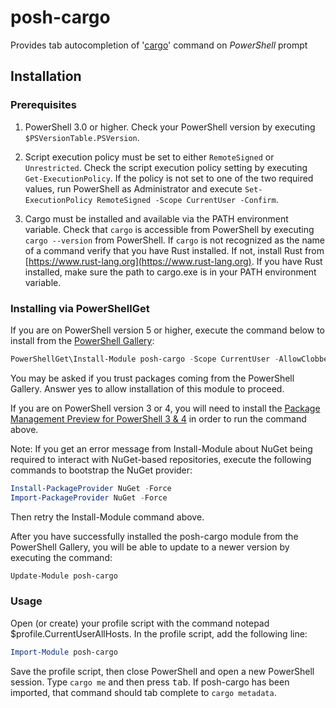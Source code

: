 # posh-cargo

Provides tab autocompletion of '[cargo](https://github.com/rust-lang/cargo)' command on *PowerShell* prompt

## Installation

### Prerequisites

1. PowerShell 3.0 or higher. Check your PowerShell version by executing `$PSVersionTable.PSVersion`.

1. Script execution policy must be set to either `RemoteSigned` or `Unrestricted`.
   Check the script execution policy setting by executing `Get-ExecutionPolicy`.
   If the policy is not set to one of the two required values, run PowerShell as Administrator and execute `Set-ExecutionPolicy RemoteSigned -Scope CurrentUser -Confirm`.

1. Cargo must be installed and available via the PATH environment variable.
   Check that `cargo` is accessible from PowerShell by executing `cargo --version` from PowerShell.
   If `cargo` is not recognized as the name of a command verify that you have Rust installed.
   If not, install Rust from [https://www.rust-lang.org](https://www.rust-lang.org).
   If you have Rust installed, make sure the path to cargo.exe is in your PATH environment variable.

### Installing via PowerShellGet

If you are on PowerShell version 5 or higher, execute the command below to install from the [PowerShell Gallery](https://www.powershellgallery.com/):

```powershell
PowerShellGet\Install-Module posh-cargo -Scope CurrentUser -AllowClobber
```

You may be asked if you trust packages coming from the PowerShell Gallery. Answer yes to allow installation of this module to proceed.

If you are on PowerShell version 3 or 4, you will need to install the [Package Management Preview for PowerShell 3 & 4](https://www.microsoft.com/en-us/download/details.aspx?id=51451) in order to run the command above.

Note: If you get an error message from Install-Module about NuGet being required to interact with NuGet-based repositories, execute the following commands to bootstrap the NuGet provider:

```powershell
Install-PackageProvider NuGet -Force
Import-PackageProvider NuGet -Force
```

Then retry the Install-Module command above.

After you have successfully installed the posh-cargo module from the PowerShell Gallery, you will be able to update to a newer version by executing the command:

```powershell
Update-Module posh-cargo
```

### Usage

Open (or create) your profile script with the command notepad $profile.CurrentUserAllHosts. In the profile script, add the following line:

```powershell
Import-Module posh-cargo
```

Save the profile script, then close PowerShell and open a new PowerShell session.
Type `cargo me` and then press <kbd>tab</kbd>. If posh-cargo has been imported, that command should tab complete to `cargo metadata`.
